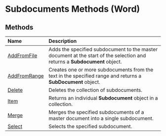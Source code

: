 
# Subdocuments Methods (Word)

## Methods



|**Name**|**Description**|
|:-----|:-----|
|[AddFromFile](7f9e73a9-bea9-815e-eccc-3406e6d5dd63.md)|Adds the specified subdocument to the master document at the start of the selection and returns a  **Subdocument** object.|
|[AddFromRange](ca205880-99d4-2cc5-cb45-3fd8fd60cf36.md)|Creates one or more subdocuments from the text in the specified range and returns a  **SubDocument** object.|
|[Delete](90ea0922-87ee-7e8e-05a3-9cc781262c7d.md)|Deletes the collection of subdocuments.|
|[Item](98f42f01-ba00-db3c-1cad-13cff46e6e66.md)|Returns an individual  **Subdocument** object in a collection.|
|[Merge](486b0b4e-1bc7-4ba3-15f0-466aede8c172.md)|Merges the specified subdocuments of a master document into a single subdocument.|
|[Select](23da8ede-3dc6-a469-94c8-7360cc836166.md)|Selects the specified subdocument.|
